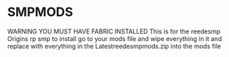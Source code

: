 # SMPMODS
WARNING YOU MUST HAVE FABRIC INSTALLED 
This is for the reedesmp Origins rp smp to install go to your mods file and wipe everything in it and replace with everything in the Latestreedesmpmods.zip into the mods file
